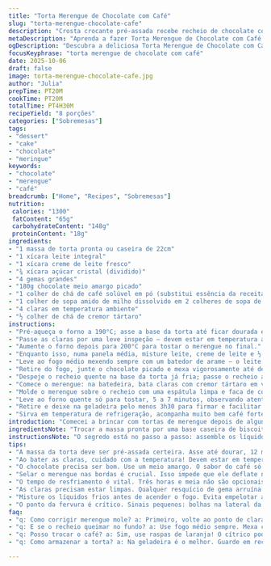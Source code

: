 ```yaml
---
title: "Torta Merengue de Chocolate com Café"
slug: "torta-merengue-chocolate-cafe"
description: "Crosta crocante pré-assada recebe recheio de chocolate com toque sutil de café, texturas que se equilibram no merengue dourado. O preparo ensina controle de temperatura, consistência do merengue batido, pontos de fervura para o recheio e selagem da cobertura. Adaptação do açúcar e substituição da baunilha por essência de café moído traz um sabor mais complexo. Quase 4 horas de resfriamento garante corte limpo, ideal para servir em sobremesas com café ou chá na finalização. Ensina a lidar com riscos de queimar o fundo ou um merengue murcho, também forma picos estéticos. Serve 8 porções generosas."
metaDescription: "Aprenda a fazer Torta Merengue de Chocolate com Café com ingredientes simples e técnicas práticas."
ogDescription: "Descubra a deliciosa Torta Merengue de Chocolate com Café que une texturas e sabores complexos em uma sobremesa irresistível."
focusKeyphrase: "torta merengue de chocolate com café"
date: 2025-10-06
draft: false
image: torta-merengue-chocolate-cafe.jpg
author: "Julia"
prepTime: PT20M
cookTime: PT20M
totalTime: PT4H30M
recipeYield: "8 porções"
categories: ["Sobremesas"]
tags:
- "dessert"
- "cake"
- "chocolate"
- "meringue"
keywords:
- "chocolate"
- "merengue"
- "café"
breadcrumb: ["Home", "Recipes", "Sobremesas"]
nutrition: 
 calories: "1300"
 fatContent: "65g"
 carbohydrateContent: "148g"
 proteinContent: "18g"
ingredients:
- "1 massa de torta pronta ou caseira de 22cm"
- "1 xícara leite integral"
- "1 xícara creme de leite fresco"
- "¾ xícara açúcar cristal (dividido)"
- "4 gemas grandes"
- "180g chocolate meio amargo picado"
- "1 colher de chá de café solúvel em pó (substitui essência da receita original)"
- "1 colher de sopa amido de milho dissolvido em 2 colheres de sopa de leite"
- "4 claras em temperatura ambiente"
- "½ colher de chá de cremor tártaro"
instructions:
- "Pré-aqueça o forno a 190°C; asse a base da torta até ficar dourada e firme, uns 12 minutos ou até as bordas começarem a ficar secas e firmes; deixe esfriar para o recheio não murchar o fundo."
- "Passe as claras por uma leve inspeção – devem estar em temperatura ambiente para aerar melhor o merengue."
- "Aumente o forno depois para 200°C para tostar o merengue no final."
- "Enquanto isso, numa panela média, misture leite, creme de leite e ½ xícara de açúcar; acrescente as gemas batidas com o restante do açúcar, amido dissolvido e o café solúvel; mexa até homogêneo antes de ligar o fogo."
- "Leve ao fogo médio mexendo sempre com um batedor de arame – o leite vai começar a encorpar como mingau, formando bolhas pequenas na lateral, sinal de que está quase ponto fervura baixa; mantenha fervendo por uns 4 minutos (variei +1min)."
- "Retire do fogo, junte o chocolate picado e mexa vigorosamente até derreter e incorporar, formando um creme aveludado e espesso; não deve ficar pesado nem grudado demais."
- "Despeje o recheio quente na base da torta já fria; passe o recheio até as bordas para distribuir bem, evitando bolsões de calor isoladas."
- "Comece o merengue: na batedeira, bata claras com cremor tártaro em velocidade média até formarem espuma leve; polvilhe ⅓ de xícara de açúcar gradualmente enquanto bate para estabilizar e continuar até formar picos firmes e brilhantes; ponto de merengue correto segura o bico da espátula e não desliza."
- "Molde o merengue sobre o recheio com uma espátula limpa e faca de confeiteiro, fazendo movimentos curvos e selando nas bordas para evitar encolhimento na hora de assar; capriche nos picos decorativos, dá charme e sinaliza que está aerado."
- "Leve ao forno quente só para tostar, 5 a 7 minutos, observando atentamente para não queimar; o merengue deve ficar levemente dourado, crocante por fora e macio por dentro."
- "Retire e deixe na geladeira pelo menos 3h30 para firmar e facilitar na hora de cortar; corte com faca quente mergulhada em água quente para fatias limpas."
- "Sirva em temperatura de refrigeração, acompanha muito bem café forte ou chá preto adocicado."
introduction: "Comecei a brincar com tortas de merengue depois de alguns desastres com cobertura que murchava ou queimava rápido. Trocar a baunilha por café solúvel foi sacada do acaso, enquanto fazia chocolate quente – combinação inesperada, sabor que se sobressai sem se perder. A base pré-assada evita aquela melequeira na hora de rechear quente, algo que aprendi na marra em versões anteriores. Recheio tem que encorpar na panela, ponto chave entre fervura fraca e queimar o fundo – whisk na mão o tempo todo porque do contrário corre risco de correr pra panela. Merengue firme é um capítulo à parte, cremor tártaro faz toda diferença na estabilidade, também sabia que pulando açúcar no começo o resultado caiu. Mas nada vale se não selar bem o merengue nas bordas da torta; já abri mão de errado e vi recuar na hora do forno. A dica do corte com faca quente é ouro puro, evita trincar ou melar as fatias e mantém visual caprichado. Portanto, uma sinfonia de toques que se transformam numa sobremesa pra chamar atenção na mesa – absolutamente nada simples, mas recompensador."
ingredientsNote: "Trocar a massa pronta por uma base caseira de biscoito amanteigado cria uma textura mais crocante e rica, mas demanda tempo. O amido é essencial para dar firmeza ao recheio e impedir que vire caldo; pode usar amido de arroz ou polvilho azedo caso não tenha milho. Café solúvel é o ingrediente-surpresa, mas quem quiser pode tentar raspas de laranja para um toque cítrico diferente. Açúcar pode variar entre açúcar cristal ou demerara para um sabor mais caramelo. Para as claras, atenção em limpá-las previamente, qualquer resquício de gema atrapalha a estabilidade do merengue. Cremor tártaro é substituível por algumas gotas de limão ou vinagre branco — mas sempre com moderação para não alterar o sabor. Certifique-se que o chocolate seja de boa qualidade, quanto mais amargo, mais marcante, mas não forçosamente tão intenso para manter equilíbrio com o refrigerador após o frio."
instructionsNote: "O segredo está no passo a passo: assemble os líquidos frios antes de ligar o fogo para evitar empelotar as gemas. Mexer sem parar previne que o fundo queime e dá textura uniforme ao recheio. Para saber se o recheio está no ponto, observe quando ele já cobre as costas da colher e não escorre rapidamente. Merengue deve ser batido em velocidade média para não oxidar as claras, aumentando até ficar firme e brilhante — pouca paciência aqui pode desandar a textura. Selar as bordas do merengue cria uma espécie de vedação que impede que o vapor se disperse durante o cozimento, evitando deflacionamento. O tempo de forno para dourar é curto, é hora de vigiar visualmente para que fique dourado na medida, nem queimado nem pálido demais. Depois, o resfriamento longo é indispensável para que recheio consolide e a fatiadura tenha a apresentação certa, por isso cortar cedo é receita pra desastre. Faca quente ajuda a deslizar e manter os contornos delineados nas fatias, dica que peguei de confeiteiros profissionais."
tips:
- "A massa da torta deve ser pré-assada certeira. Asse até dourar, 12 minutos é o ideal. O fundo deve secar. Evita melequeira depois. Siga o tempo, não deixe queimar."
- "Ao bater as claras, cuidado com a temperatura! Devem estar em temperatura ambiente. Isso faz o merengue ficar leve e aerado. Bate claro até espumar, depois espere formar picos. Estabilidade é a chave."
- "O chocolate precisa ser bom. Use um meio amargo. O sabor do café só se destaca com um chocolate de qualidade. Misturar até derreter é o segredo. Cuide para não grudar no fundo da panela."
- "Selar o merengue nas bordas é crucial. Isso impede que ele deflate no forno. Aperte bem a espátula e faça picos legais para o visual. Não economize na decoração."
- "O tempo de resfriamento é vital. Três horas e meia não são opcionais. Isso garante que a torta esteja firme. Faca quente na hora de cortar faz toda a diferença. Evita desmanchar."
- "As claras precisam estar limpas. Qualquer resquício de gema arruína a textura do merengue. Dicas de profissionais valem a pena. O cremor tártaro está lá pela estabilidade. Alternativa é limão, mas modere."
- "Misture os líquidos frios antes de acender o fogo. Evita empelotar as gemas. Mexa sem parar até o ponto. O creme deve cobrir as costas da colher, mas não deve escorregar rápido. Fique esperto com o fundo."
- "O ponto da fervura é crítico. Sinais pequenos: bolhas na lateral da panela sempre. Uma fervura baixa por uns 4 minutos é suficiente, mas não descuide. Não é hora de perder foco."
faq:
- "q: Como corrigir merengue mole? a: Primeiro, volte ao ponto de claras. Bata mais. Resquícios de gordura podem dificultar o processo. Cuidado com o açúcar errado."
- "q: E se o recheio queimar no fundo? a: Use fogo médio sempre. Mexa constantemente e observe o ponto. O ideal é formar bolhas pequenas. Caso queime, uma nova tentativa pode ser necessária."
- "q: Posso trocar o café? a: Sim, use raspas de laranja! O cítrico pode dar um toque legal. Mas não use muito, cuidado para não pesar. A ideia é equilibrar os sabores na torta."
- "q: Como armazenar a torta? a: Na geladeira é o melhor. Guarde em recipiente fechado. Após alguns dias, a textura pode mudar. Cada dia que passa é uma nova história. Se precisar, Confira o gosto."

---
```

